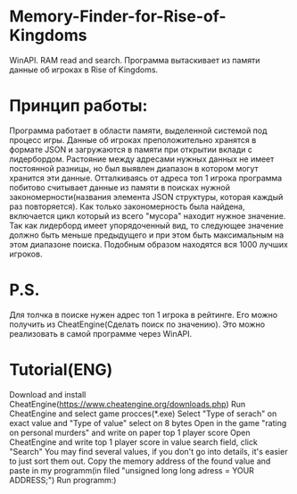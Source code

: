 # Memory-Finder-for-Rise-of-Kingdoms
WinAPI. RAM read and search.
Программа вытаскивает из памяти данные об игроках в Rise of Kingdoms.
# Принцип работы:
Программа работает в области памяти, выделенной системой под процесс игры.
Данные об игроках преположительно хранятся в формате JSON и загружаются в памяти при открытии вклади с лидербордом.
Растояние между адресами нужных данных не имеет постоянной разницы, но был выявлен диапазон в котором могут хранится эти данные.
Отталкиваясь от адреса топ 1 игрока программа побитово считывает данные из памяти в поисках нужной закономерности(названия элемента JSON структуры, которая каждый раз повторяется).
Как только закономерность была найдена, включается цикл который из всего "мусора" находит нужное значение.
Так как лидерборд имеет упорядоченный вид, то следующее значение должно быть меньше предыдущего и при этом быть максимальным на этом диапазоне поиска.
Подобным образом находятся вся 1000 лучших игроков.
# P.S.
Для толчка в поиске нужен адрес топ 1 игрока в рейтинге. Его можно получить из CheatEngine(Сделать поиск по значению).
Это можно реализовать в самой программе через WinAPI.
# Tutorial(ENG)
Download and install CheatEngine(https://www.cheatengine.org/downloads.php)
Run CheatEngine and select game procces(*.exe)
Select "Type of serach" on exact value and "Type of value" select on 8 bytes
Open in the game "rating on personal murders" and write on paper top 1 player score
Open CheatEngine and write top 1 player score in value search field, click "Search"
You may find several values, if you don't go into details, it's easier to just sort them out.
Copy the memory address of the found value and paste in my programm(in filed "unsigned long long adress = YOUR ADDRESS;")
Run programm:)
